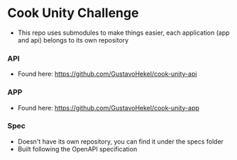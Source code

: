 # Cook Unity Challenge

* This repo uses submodules to make things easier, each application (app and api) belongs to its own repository

### API
* Found here: https://github.com/GustavoHekel/cook-unity-api
### APP
* Found here: https://github.com/GustavoHekel/cook-unity-app
### Spec
* Doesn't have its own repository, you can find it under the specs folder
* Built following the OpenAPI specification